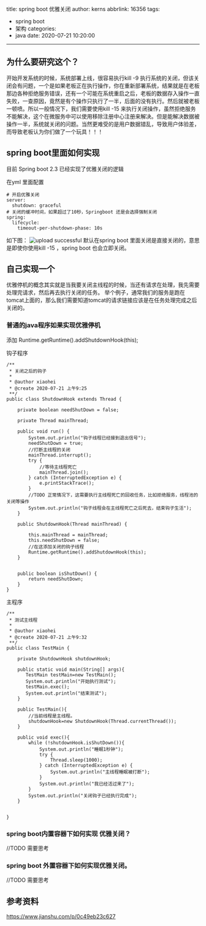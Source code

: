 title: spring boot 优雅关闭
author: kerns
abbrlink: 16356
tags:
  - spring boot
  - 架构
categories:
  - java
date: 2020-07-21 10:20:00
---
## 为什么要研究这个？
开始开发系统的时候，系统部署上线，很容易执行kill -9 执行系统的关闭，但该关闭会有问题，一个是如果老板正在执行操作，你在重新部署系统，结果就是在老板那边各种拒绝服务错误，还有一个可能在系统重启之后，老板的数据存入操作一直失败，一查原因，竟然是有个操作只执行了一半，后面的没有执行。然后就被老板一顿喷。所以一般情况下，我们需要使用kill -15 来执行关闭操作，虽然拒绝服务不能解决，这个在微服务中可以使用移除注册中心注册来解决。但是能解决数据被操作一半，系统就关闭的问题。当然更难受的是用户数据错乱，导致用户体验差，而导致老板认为你们做了一个玩具！！！


## spring boot里面如何实现

目前 Spring boot 2.3 已经实现了优雅关闭的逻辑

在yml 里面配置

```
# 开启优雅关闭
server: 
  shutdown: graceful
# 关闭的缓冲时间，如果超过了10秒，Springboot 还是会选择强制关闭  
spring: 
  lifecycle: 
    timeout-per-shutdown-phase: 10s
```

如下图：
![upload successful](/images/pasted-5.png)
默认在spring boot 里面关闭是直接关闭的，意思是即使你使用kill -15 ，spring boot 也会立即关闭。


## 自己实现一个

优雅停机的概念其实就是当我要关闭主线程的时候，当还有请求在处理，我先需要处理完请求，然后再去执行关闭的任务。
举个例子，通常我们的服务是跑在tomcat上面的，那么我们需要知道tomcat的请求链接应该是在任务处理完成之后关闭的。

### 普通的java程序如果实现优雅停机

添加   Runtime.getRuntime().addShutdownHook(this);

钩子程序
```
/**
 * 关闭之后的钩子
 *
 * @author xiaohei
 * @create 2020-07-21 上午9:25
 **/
public class ShutdownHook extends Thread {

    private boolean needShutDown = false;

    private Thread mainThread;

    public void run() {
        System.out.println("钩子线程已经接到退出信号");
        needShutDown = true;
        //打断主线程的关闭
        mainThread.interrupt();
        try {
            //等待主线程死亡
            mainThread.join();
        } catch (InterruptedException e) {
            e.printStackTrace();
        }
        //TODO 正常情况下，这需要执行主线程死亡的回收任务，比如拒绝服务，线程池的关闭等操作
        System.out.println("钩子线程会在主线程死亡之后死去，结束钩子生活");
    }

    public ShutdownHook(Thread mainThread) {

        this.mainThread = mainThread;
        this.needShutDown = false;
        //在这添加关闭的钩子线程
        Runtime.getRuntime().addShutdownHook(this);
    }


    public boolean isShutDown() {
        return needShutDown;
    }
}
```
主程序 
```
/**
 * 测试主线程
 *
 * @author xiaohei
 * @create 2020-07-21 上午9:32
 **/
public class TestMain {

    private ShutdownHook shutdownHook;

    public static void main(String[] args){
       TestMain testMain=new TestMain();
       System.out.println("开始执行测试");
       testMain.exec();
       System.out.println("结束测试");
    }

    public TestMain(){
        //当前线程是主线程。
        shutdownHook=new ShutdownHook(Thread.currentThread());
    }

    public void exec(){
        while (!shutdownHook.isShutDown()){
            System.out.println("睡眠1秒钟");
            try {
                Thread.sleep(1000);
            } catch (InterruptedException e) {
                System.out.println("主线程睡眠被打断");
            }
            System.out.println("我已经活过来了");
        }
        System.out.println("关闭钩子已经执行完成");
    }


}
```

### spring boot内置容器下如何实现 优雅关闭？

//TODO 需要思考

### spring boot 外置容器下如何实现优雅关闭。


//TODO 需要思考


## 参考资料

https://www.jianshu.com/p/0c49eb23c627